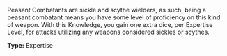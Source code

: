 Peasant Combatants are sickle and scythe wielders, as such, being a peasant combatant means you have some level of proficiency on this kind of weapon. With this Knowledge, you gain one extra dice, per Expertise Level, for attacks utilizing any weapons considered sickles or scythes.

__Type:__ Expertise